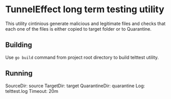 # TunnelEffect long term testing utility

This utility cintinious generate malicious and legitimate files
and checks that each one of the files is either copied to 
target folder or to Quarantine.

## Building

Use ```go build``` command from project root directory to build telttest utility.

## Running

SourceDir: source
TargetDir: target
QuarantineDir: quarantine
Log: telttest.log
Timeout: 20m



